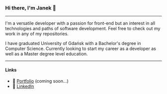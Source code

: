 ### Hi there, I'm Janek 🙂
***
I'm a versatile developer with a passion for front-end but an interest in all technologies and paths of software development.
Feel free to check out my work in any of my repositories.

I have graduated University of Gdańsk with a Bachelor's degree in Computer Science. 
Currently looking to start my career as a developer as well as a Master degree level education.
***
#### Links
- 📁 [Portfolio]() (coming soon...)
- 💼 [LinkedIn](https://www.linkedin.com/in/jan-biel%C3%B3wka-1457a61b3/)
